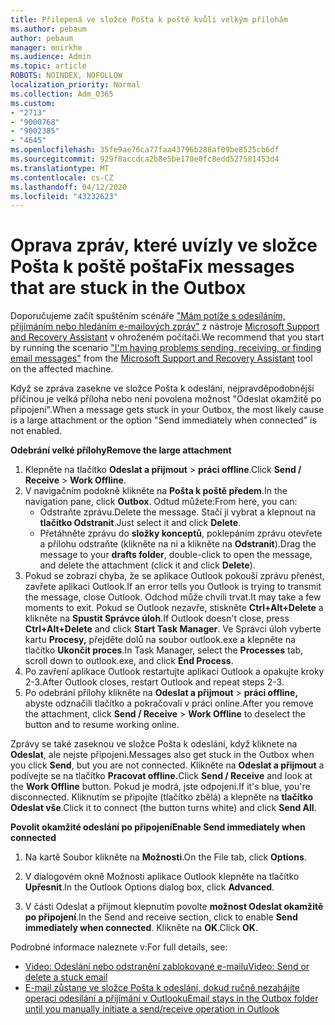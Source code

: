 ```yaml
---
title: Přilepená ve složce Pošta k poště kvůli velkým přílohám
ms.author: pebaum
author: pebaum
manager: mnirkhe
ms.audience: Admin
ms.topic: article
ROBOTS: NOINDEX, NOFOLLOW
localization_priority: Normal
ms.collection: Adm_O365
ms.custom:
- "2713"
- "9000768"
- "9002385"
- "4645"
ms.openlocfilehash: 35fe9ae76ca77faa43796b288af09be8525cb6df
ms.sourcegitcommit: 929f8accdca2b8e5be170e0fc8edd527581453d4
ms.translationtype: MT
ms.contentlocale: cs-CZ
ms.lasthandoff: 04/12/2020
ms.locfileid: "43232623"
---
```

# <a name="fix-messages-that-are-stuck-in-the-outbox"></a><span data-ttu-id="ab369-102">Oprava zpráv, které uvízly ve složce Pošta k poště pošta</span><span class="sxs-lookup"><span data-stu-id="ab369-102">Fix messages that are stuck in the Outbox</span></span>

<span data-ttu-id="ab369-103">Doporučujeme začít spuštěním scénáře ["Mám potíže s odesíláním, přijímáním nebo hledáním e-mailových zpráv"](https://aka.ms/SaRA-OutlookSendReceive) z nástroje [Microsoft Support and Recovery Assistant](https://diagnostics.office.com/#/) v ohroženém počítači.</span><span class="sxs-lookup"><span data-stu-id="ab369-103">We recommend that you start by running the scenario ["I'm having problems sending, receiving, or finding email messages"](https://aka.ms/SaRA-OutlookSendReceive) from the [Microsoft Support and Recovery Assistant](https://diagnostics.office.com/#/) tool on the affected machine.</span></span>

<span data-ttu-id="ab369-104">Když se zpráva zasekne ve složce Pošta k odeslání, nejpravděpodobnější příčinou je velká příloha nebo není povolena možnost "Odeslat okamžitě po připojení".</span><span class="sxs-lookup"><span data-stu-id="ab369-104">When a message gets stuck in your Outbox, the most likely cause is a large attachment or the option "Send immediately when connected" is not enabled.</span></span>

<span data-ttu-id="ab369-105">**Odebrání velké přílohy**</span><span class="sxs-lookup"><span data-stu-id="ab369-105">**Remove the large attachment**</span></span>

1. <span data-ttu-id="ab369-106">Klepněte na tlačítko **Odeslat a přijmout** > **práci offline**.</span><span class="sxs-lookup"><span data-stu-id="ab369-106">Click **Send / Receive** > **Work Offline**.</span></span> 
2. <span data-ttu-id="ab369-107">V navigačním podokně klikněte na **Pošta k poště předem**.</span><span class="sxs-lookup"><span data-stu-id="ab369-107">In the navigation pane, click **Outbox**.</span></span> <span data-ttu-id="ab369-108">Odtud můžete:</span><span class="sxs-lookup"><span data-stu-id="ab369-108">From here, you can:</span></span> 
    - <span data-ttu-id="ab369-109">Odstraňte zprávu.</span><span class="sxs-lookup"><span data-stu-id="ab369-109">Delete the message.</span></span> <span data-ttu-id="ab369-110">Stačí ji vybrat a klepnout na **tlačítko Odstranit**.</span><span class="sxs-lookup"><span data-stu-id="ab369-110">Just select it and click **Delete**.</span></span>
    - <span data-ttu-id="ab369-111">Přetáhněte zprávu do **složky konceptů**, poklepáním zprávu otevřete a přílohu odstraňte (klikněte na ni a klikněte na **Odstranit**).</span><span class="sxs-lookup"><span data-stu-id="ab369-111">Drag the message to your **drafts folder**, double-click to open the message, and delete the attachment (click it and click **Delete**).</span></span>
3. <span data-ttu-id="ab369-112">Pokud se zobrazí chyba, že se aplikace Outlook pokouší zprávu přenést, zavřete aplikaci Outlook.</span><span class="sxs-lookup"><span data-stu-id="ab369-112">If an error tells you Outlook is trying to transmit the message, close Outlook.</span></span> <span data-ttu-id="ab369-113">Odchod může chvíli trvat.</span><span class="sxs-lookup"><span data-stu-id="ab369-113">It may take a few moments to exit.</span></span> <span data-ttu-id="ab369-114">Pokud se Outlook nezavře, stiskněte **Ctrl+Alt+Delete** a klikněte na **Spustit Správce úloh**.</span><span class="sxs-lookup"><span data-stu-id="ab369-114">If Outlook doesn't close, press **Ctrl+Alt+Delete** and click **Start Task Manager**.</span></span> <span data-ttu-id="ab369-115">Ve Správci úloh vyberte kartu **Procesy,** přejděte dolů na soubor outlook.exe a klepněte na tlačítko **Ukončit proces**.</span><span class="sxs-lookup"><span data-stu-id="ab369-115">In Task Manager, select the **Processes** tab, scroll down to outlook.exe, and click **End Process**.</span></span>
4. <span data-ttu-id="ab369-116">Po zavření aplikace Outlook restartujte aplikaci Outlook a opakujte kroky 2-3.</span><span class="sxs-lookup"><span data-stu-id="ab369-116">After Outlook closes, restart Outlook and repeat steps 2-3.</span></span> 
5. <span data-ttu-id="ab369-117">Po odebrání přílohy klikněte na **Odeslat a přijmout** > **práci offline,** abyste odznačili tlačítko a pokračovali v práci online.</span><span class="sxs-lookup"><span data-stu-id="ab369-117">After you remove the attachment, click **Send / Receive** > **Work Offline** to deselect the button and to resume working online.</span></span> 

<span data-ttu-id="ab369-118">Zprávy se také zaseknou ve složce Pošta k odeslání, když kliknete na **Odeslat**, ale nejste připojeni.</span><span class="sxs-lookup"><span data-stu-id="ab369-118">Messages also get stuck in the Outbox when you click **Send**, but you are not connected.</span></span> <span data-ttu-id="ab369-119">Klikněte na **Odeslat a přijmout** a podívejte se na tlačítko **Pracovat offline.**</span><span class="sxs-lookup"><span data-stu-id="ab369-119">Click **Send / Receive** and look at the **Work Offline** button.</span></span> <span data-ttu-id="ab369-120">Pokud je modrá, jste odpojeni.</span><span class="sxs-lookup"><span data-stu-id="ab369-120">If it's blue, you're disconnected.</span></span> <span data-ttu-id="ab369-121">Kliknutím se připojíte (tlačítko zbělá) a klepněte na **tlačítko Odeslat vše**.</span><span class="sxs-lookup"><span data-stu-id="ab369-121">Click it to connect (the button turns white) and click **Send All**.</span></span>
 
<span data-ttu-id="ab369-122">**Povolit okamžité odeslání po připojení**</span><span class="sxs-lookup"><span data-stu-id="ab369-122">**Enable Send immediately when connected**</span></span>
 
1. <span data-ttu-id="ab369-123">Na kartě Soubor klikněte na **Možnosti**.</span><span class="sxs-lookup"><span data-stu-id="ab369-123">On the File tab, click **Options**.</span></span>

2. <span data-ttu-id="ab369-124">V dialogovém okně Možnosti aplikace Outlook klepněte na tlačítko **Upřesnit**.</span><span class="sxs-lookup"><span data-stu-id="ab369-124">In the Outlook Options dialog box, click **Advanced**.</span></span>

3. <span data-ttu-id="ab369-125">V části Odeslat a přijmout klepnutím povolte **možnost Odeslat okamžitě po připojení**.</span><span class="sxs-lookup"><span data-stu-id="ab369-125">In the Send and receive section, click to enable **Send immediately when connected**.</span></span> <span data-ttu-id="ab369-126">Klikněte na **OK**.</span><span class="sxs-lookup"><span data-stu-id="ab369-126">Click **OK**.</span></span>
 
<span data-ttu-id="ab369-127">Podrobné informace naleznete v:</span><span class="sxs-lookup"><span data-stu-id="ab369-127">For full details, see:</span></span>
- [<span data-ttu-id="ab369-128">Video: Odeslání nebo odstranění zablokované e-mailu</span><span class="sxs-lookup"><span data-stu-id="ab369-128">Video: Send or delete a stuck email</span></span>](https://support.office.com/article/Video-Send-or-delete-an-email-stuck-in-your-outbox-26d5d34a-4e5f-444a-a9e8-44db04a94dec) 
- [<span data-ttu-id="ab369-129">E-mail zůstane ve složce Pošta k odeslání, dokud ručně nezahájíte operaci odesílání a přijímání v Outlooku</span><span class="sxs-lookup"><span data-stu-id="ab369-129">Email stays in the Outbox folder until you manually initiate a send/receive operation in Outlook</span></span>](https://support.microsoft.com/help/2797572/email-stays-in-the-outbox-folder-until-you-manually-initiate-a-send-re)
